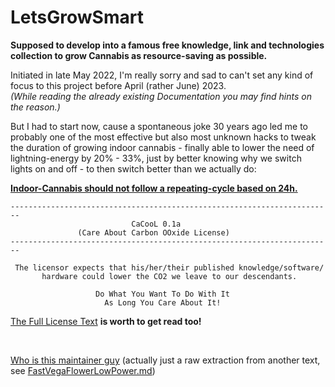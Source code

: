 # LetsGrowSmart

**Supposed to develop into a famous free knowledge, link and technologies collection to grow Cannabis as resource-saving as possible.**  

Initiated in late May 2022, I'm really sorry and sad to can't set any kind of focus to this project before April (rather June) 2023.  
*(While reading the already existing Documentation you may find hints on the reason.)*

But I had to start now, cause a spontaneous joke 30 years ago led me to probably one of the most effective but also most unknown hacks to tweak the duration of growing indoor cannabis - finally able to lower the need of lightning-energy by 20% - 33%, just by better knowing why we switch lights on and off - to then switch better than we actually do:

[**Indoor-Cannabis should not follow a repeating-cycle based on 24h.**](FastVegaFlowerLowPower.md)  
```
------------------------------------------------------------------------                 
                           CaCooL 0.1a
               (Care About Carbon OOxide License)
------------------------------------------------------------------------                 

 The licensor expects that his/her/their published knowledge/software/
       hardware could lower the CO2 we leave to our descendants.

                   Do What You Want To Do With It
                     As Long You Care About It!
```
[The Full License Text](CaCool_License.txt) **is worth to get read too!**

<br>

[Who is this maintainer guy](WhoIsThisGuy.md) (actually just a raw extraction from another text, see [FastVegaFlowerLowPower.md](FastVegaFlowerLowPower.md))



